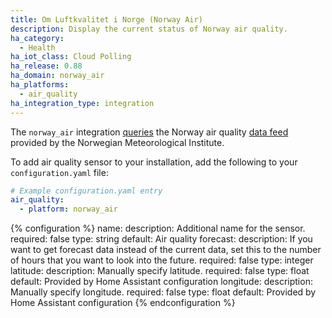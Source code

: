 ```yaml
---
title: Om Luftkvalitet i Norge (Norway Air)
description: Display the current status of Norway air quality.
ha_category:
  - Health
ha_iot_class: Cloud Polling
ha_release: 0.88
ha_domain: norway_air
ha_platforms:
  - air_quality
ha_integration_type: integration
---
```


The `norway_air` integration [queries](https://luftkvalitet.miljostatus.no/) the Norway air quality [data feed](https://api.met.no/weatherapi/airqualityforecast/0.1/documentation) provided by the Norwegian Meteorological Institute.

To add air quality sensor to your installation, add the following to your `configuration.yaml` file:

```yaml
# Example configuration.yaml entry
air_quality:
  - platform: norway_air
```

{% configuration %}
name:
  description: Additional name for the sensor.
  required: false
  type: string
  default: Air quality
forecast:
  description: If you want to get forecast data instead of the current data, set this to the number of hours that you want to look into the future.
  required: false
  type: integer
latitude:
  description: Manually specify latitude.
  required: false
  type: float
  default: Provided by Home Assistant configuration
longitude:
  description: Manually specify longitude.
  required: false
  type: float
  default: Provided by Home Assistant configuration
{% endconfiguration %}
